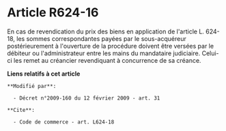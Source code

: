 # Article R624-16

En cas de revendication du prix des biens en application de l'article L. 624-18, les sommes correspondantes payées par le
sous-acquéreur postérieurement à l'ouverture de la procédure doivent être versées par le débiteur ou l'administrateur entre
les mains du mandataire judiciaire. Celui-ci les remet au créancier revendiquant à concurrence de sa créance.

**Liens relatifs à cet article**

	**Modifié par**:

	  - Décret n°2009-160 du 12 février 2009 - art. 31

	**Cite**:

	  - Code de commerce - art. L624-18
